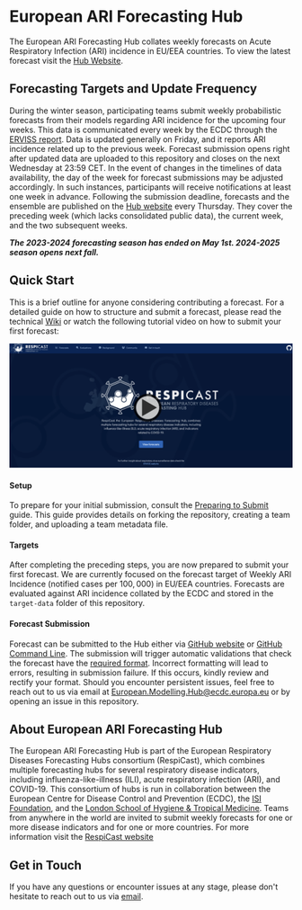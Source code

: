 # European ARI Forecasting Hub
The European ARI Forecasting Hub collates weekly forecasts on Acute Respiratory Infection (ARI) incidence in EU/EEA countries. To view the latest forecast visit the [Hub Website](https://respicast.ecdc.europa.eu/forecasts/).

## Forecasting Targets and Update Frequency
During the winter season, participating teams submit weekly probabilistic forecasts from their models regarding ARI incidence for the upcoming four weeks. This data is communicated every week by the ECDC through the [ERVISS report](https://erviss.org/). Data is updated generally on Friday, and it reports ARI incidence related up to the previous week. Forecast submission opens right after updated data are uploaded to this repository and closes on the next Wednesday at 23:59 CET. In the event of changes in the timelines of data availability, the day of the week for forecast submissions may be adjusted accordingly. In such instances, participants will receive notifications at least one week in advance. Following the submission deadline, forecasts and the ensemble are published on the [Hub website](https://respicast.ecdc.europa.eu/forecasts/) every Thursday. They cover the preceding week (which lacks consolidated public data), the current week, and the two subsequent weeks.

**_The 2023-2024 forecasting season has ended on May 1st. 2024-2025 season opens next fall._**

## Quick Start
This is a brief outline for anyone considering contributing a forecast. For a detailed guide on how to structure and submit a forecast, please read the technical [Wiki](https://github.com/european-modelling-hubs/ari-forecast-hub/wiki) or watch the following tutorial video on how to submit your first forecast:

[![IMAGE ALT TEXT HERE](https://github.com/european-modelling-hubs/hub-tools/blob/main/submission_tutorial_img.png)](https://www.youtube.com/watch?v=Gpyc2fr9PYw)

#### Setup
To prepare for your initial submission, consult the [Preparing to Submit](https://github.com/european-modelling-hubs/ari-forecast-hub/wiki/Preparing-to-submit) guide. This guide provides details on forking the repository, creating a team folder, and uploading a team metadata file.

#### Targets
After completing the preceding steps, you are now prepared to submit your first forecast. We are currently focused on the forecast target of Weekly ARI Incidence (notified cases per $100,000$) in EU/EEA countries. Forecasts are evaluated against ARI incidence collated by the ECDC and stored in the `target-data` folder of this repository. 


#### Forecast Submission
Forecast can be submitted to the Hub either via [GitHub website](https://github.com/european-modelling-hubs/ari-forecast-hub/wiki/Submitting-using-GitHub-Website) or [GitHub Command Line](https://github.com/european-modelling-hubs/ari-forecast-hub/wiki/Submitting-using-GitHub-Command-Line). The submission will trigger automatic validations that check the forecast have the [required format](https://github.com/european-modelling-hubs/ari-forecast-hub/wiki/Submission-Format). Incorrect formatting will lead to errors, resulting in submission failure. If this occurs, kindly review and rectify your format. Should you encounter persistent issues, feel free to reach out to us via email at [European.Modelling.Hub@ecdc.europa.eu](mailto:European.Modelling.Hub@ecdc.europa.eu) or by opening an issue in this repository.


## About European ARI Forecasting Hub
The European ARI Forecasting Hub is part of the European Respiratory Diseases Forecasting Hubs consortium (RespiCast), which combines multiple forecasting hubs for several respiratory disease indicators, including influenza-like-illness (ILI), acute respiratory infection (ARI), and COVID-19. This consortium of hubs is run in collaboration between the European Centre for Disease Control and Prevention (ECDC), the [ISI Foundation](https://www.isi.it/en/home), and the [London School of Hygiene & Tropical Medicine](https://epiforecasts.io/). Teams from anywhere in the world are invited to submit weekly forecasts for one or more disease indicators and for one or more countries. For more information visit the [RespiCast website](https://respicast.ecdc.europa.eu/)

## Get in Touch
If you have any questions or encounter issues at any stage, please don't hesitate to reach out to us via [email](mailto:European.Modelling.Hub@ecdc.europa.eu).

